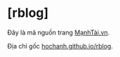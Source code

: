 [rblog]
=======


Đây là mã nguồn trang [MạnhTài.vn](http://xn--mnhti-uqa9244c.vn).

Địa chỉ gốc [hochanh.github.io/rblog](http://hochanh.github.io/rblog).
